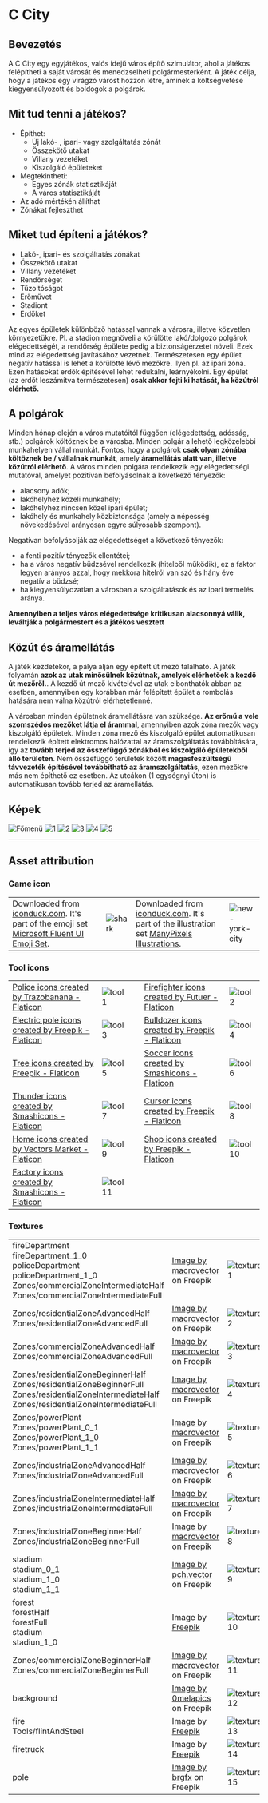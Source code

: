 # C City

## Bevezetés

A C City egy egyjátékos, valós idejű város építő szimulátor, ahol a játékos felépítheti a saját városát és menedzselheti polgármesterként. A játék célja, hogy a játékos egy virágzó várost hozzon létre, aminek a költségvetése kiegyensúlyozott és boldogok a polgárok.

## Mit tud tenni a játékos?

- Építhet:
  - Új lakó- , ipari- vagy szolgáltatás zónát
  - Összekötő utakat
  - Villany vezetéket
  - Kiszolgáló épületeket
- Megtekintheti:
  - Egyes zónák statisztikáját
  - A város statisztikáját
- Az adó mértékén állíthat
- Zónákat fejleszthet

## Miket tud építeni a játékos?

- Lakó-, ipari- és szolgáltatás zónákat
- Összekötő utakat
- Villany vezetéket
- Rendőrséget
- Tűzoltóságot
- Erőművet
- Stadiont
- Erdőket

Az egyes épületek különböző hatással vannak a városra, illetve közvetlen környezetükre. Pl. a stadion megnöveli a körülötte lakó/dolgozó polgárok elégedettségét, a rendőrség épülete pedig a biztonságérzetet növeli. Ezek mind az elégedettség javításához vezetnek. Természetesen egy épület negatív hatással is lehet a körülötte lévő mezőkre. Ilyen pl. az ipari zóna. Ezen hatásokat erdők építésével lehet redukálni, leárnyékolni. Egy épület (az erdőt leszámítva természetesen) **csak akkor fejti ki hatását, ha közútról elérhető.**

## A polgárok

Minden hónap elején a város mutatóitól függően (elégedettség, adósság, stb.) polgárok költöznek be a városba. Minden polgár a lehető legközelebbi munkahelyen vállal munkát. Fontos, hogy a polgárok **csak olyan zónába költöznek be / vállalnak munkát**, amely **áramellátás alatt van, illetve közútról elérhető**. A város minden polgára rendelkezik egy elégedettségi mutatóval, amelyet pozitívan befolyásolnak a következő tényezők:
- alacsony adók;
- lakóhelyhez közeli munkahely;
- lakóhelyhez nincsen közel ipari épület;
- lakóhely és munkahely közbiztonsága (amely a népesség növekedésével arányosan egyre súlyosabb szempont).

Negatívan befolyásolják az elégedettséget a következő tényezők:

- a fenti pozitív tényezők ellentétei;
- ha a város negatív büdzsével rendelkezik (hitelből működik), ez a faktor legyen arányos azzal,
hogy mekkora hitelről van szó és hány éve negatív a büdzsé;
- ha kiegyensúlyozatlan a városban a szolgáltatások és az ipari termelés aránya.

**Amennyiben a teljes város elégedettsége kritikusan alacsonnyá válik, leváltják a polgármestert és a játékos vesztett**


## Közút és áramellátás

A játék kezdetekor, a pálya alján egy épített út mező található. A játék folyamán **azok az utak minősülnek közútnak, amelyek elérhetőek a kezdő út mezőről.**. A kezdő út mező kivételével az utak elbonthatók abban az esetben, amennyiben egy korábban már felépített épület a rombolás hatására nem válna közútról elérhetetlenné.

A városban minden épületnek áramellátásra van szüksége. **Az erőmű a vele szomszédos mezőket látja el árammal**, amennyiben azok zóna mezők vagy kiszolgáló épületek. Minden zóna mező és kiszolgáló épület automatikusan rendelkezik épített elektromos hálózattal az áramszolgáltatás továbbítására, így az **tovább terjed az összefüggő zónákból és kiszolgáló épületekből álló területen**. Nem összefüggő területek között **magasfeszültségű távvezeték építésével továbbítható az áramszolgáltatás**, ezen mezőkre más nem építhető ez esetben. Az utcákon (1 egységnyi úton) is automatikusan tovább terjed az áramellátás.

## Képek
![Főmenü](Screenshots/fomenu.png)
![1](Screenshots/1.png)
![2](Screenshots/2.png)
![3](Screenshots/3.png)
![4](Screenshots/4.png)
![5](Screenshots/5.png)

---

## Asset attribution

### Game icon

|||||
|-|-|-|-|
|Downloaded from [iconduck.com](https://iconduck.com/emojis/133731/shark). It's part of the emoji set [Microsoft Fluent UI Emoji Set](https://iconduck.com/sets/microsoft-fluentui-emoji-set).|![shark](Assets/attribution/shark.png)|Downloaded from [iconduck.com](https://iconduck.com/emojis/133731/shark). It's part of the illustration set [ManyPixels Illustrations](https://iconduck.com/sets/manypixels-illustrations).|![new-york-city](Assets/attribution/new-york-city.png)|

### Tool icons

| | | | | |
|-|-|-|-|-|
|<a href="https://www.flaticon.com/free-icons/police" title="police icons">Police icons created by Trazobanana - Flaticon</a>|![tool1](Assets/attribution/tool1.png)| |<a href="https://www.flaticon.com/free-icons/firefighter" title="firefighter icons">Firefighter icons created by Futuer - Flaticon</a>|![tool2](Assets/attribution/tool2.png)|
|<a href="https://www.flaticon.com/free-icons/electric-pole" title="electric pole icons">Electric pole icons created by Freepik - Flaticon</a>|![tool3](Assets/attribution/tool3.png)| |<a href="https://www.flaticon.com/free-icons/bulldozer" title="bulldozer icons">Bulldozer icons created by Freepik - Flaticon</a>|![tool4](Assets/attribution/tool4.png)
|<a href="https://www.flaticon.com/free-icons/tree" title="tree icons">Tree icons created by Freepik - Flaticon</a>|![tool5](Assets/attribution/tool5.png)| |<a href="https://www.flaticon.com/free-icons/soccer" title="soccer icons">Soccer icons created by Smashicons - Flaticon</a>|![tool6](Assets/attribution/tool6.png)|
|<a href="https://www.flaticon.com/free-icons/thunder" title="thunder icons">Thunder icons created by Smashicons - Flaticon</a>|![tool7](Assets/attribution/tool7.png)| |<a href="https://www.flaticon.com/free-icons/cursor" title="cursor icons">Cursor icons created by Freepik - Flaticon</a>|![tool8](Assets/attribution/tool8.png)|
|<a href="https://www.flaticon.com/free-icons/home" title="home icons">Home icons created by Vectors Market - Flaticon</a>|![tool9](Assets/attribution/tool9.png)| |<a href="https://www.flaticon.com/free-icons/shop" title="shop icons">Shop icons created by Freepik - Flaticon</a>|![tool10](Assets/attribution/tool10.png)|
|<a href="https://www.flaticon.com/free-icons/factory" title="factory icons">Factory icons created by Smashicons - Flaticon</a>|![tool11](Assets/attribution/tool11.png)|

### Textures

| | | |
|-|-|-|
|fireDepartment<br />fireDepartment_1_0<br />policeDepartment<br />policeDepartment_1_0<br />Zones/commercialZoneIntermediateHalf<br />Zones/commercialZoneIntermediateFull|<a href="https://www.freepik.com/free-vector/urban-buildings-icon-set_4029334.htm#query=police%20station&position=18&from_view=search&track=ais">Image by macrovector</a> on Freepik|![texture1](Assets/attribution/texture1.jpg)|
|Zones/residentialZoneAdvancedHalf<br />Zones/residentialZoneAdvancedFull|<a href="https://www.freepik.com/free-vector/skyscraper-offices-set_1531733.htm#query=skyscraper&position=9&from_view=search&track=sph">Image by macrovector</a> on Freepik|![texture2](Assets/attribution/texture2.jpg)|
|Zones/commercialZoneAdvancedHalf<br />Zones/commercialZoneAdvancedFull|<a href="https://www.freepik.com/free-vector/shopping-mall-icons-set_4266203.htm">Image by macrovector</a> on Freepik|![texture3](Assets/attribution/texture3.jpg)|
|Zones/residentialZoneBeginnerHalf<br />Zones/residentialZoneBeginnerFull<br />Zones/residentialZoneIntermediateHalf<br />Zones/residentialZoneIntermediateFull|<a href="https://www.freepik.com/free-vector/residential-house-buildings_1531715.htm">Image by macrovector</a> on Freepik|![texture4](Assets/attribution/texture4.jpg)|
|Zones/powerPlant<br />Zones/powerPlant_0_1<br >Zones/powerPlant_1_0<br >Zones/powerPlant_1_1|<a href="https://www.freepik.com/free-vector/industrial-buildings-flat-set-petroleum-industry-power-plants-power-stations-oil-offshore-platform-isolated-illustration_6869907.htm">Image by macrovector</a> on Freepik|![texture5](uploads/83cdedb36b4d2461ccbbbf7b731e1952/texture5.jpg)|
|Zones/industrialZoneAdvancedHalf<br />Zones/industrialZoneAdvancedFull|<a href="https://www.freepik.com/free-vector/factory-decorative-flat-icons-set_9399463.htm">Image by macrovector</a> on Freepik|![texture6](Assets/attribution/texture6.jpg)|
|Zones/industrialZoneIntermediateHalf<br />Zones/industrialZoneIntermediateFull|<a href="https://www.freepik.com/free-vector/industrial-building-set_3815780.htm">Image by macrovector</a> on Freepik|![texture7](Assets/attribution/texture7.jpg)|
|Zones/industrialZoneBeginnerHalf<br />Zones/industrialZoneBeginnerFull|<a href="https://www.freepik.com/free-vector/industrial-buildings-flat_1531708.htm#query=factory&position=0&from_view=author">Image by macrovector</a> on Freepik|![texture8](Assets/attribution/texture8.jpg)|
|stadium<br />stadium_0_1<br />stadium_1_0<br />stadium_1_1|<a href="https://www.freepik.com/free-vector/front-view-sport-stadiums-flat-set_12291013.htm">Image by pch.vector</a> on Freepik|![texture9](Assets/attribution/texture9.jpg)|
|forest<br />forestHalf<br />forestFull<br />stadium<br />stadiun_1_0|Image by <a href="https://www.freepik.com/free-vector/flat-design-type-trees-set_18895282.htm#query=tree&position=45&from_view=search&track=sph">Freepik</a>|![texture10](Assets/attribution/texture10.jpg)|
|Zones/commercialZoneBeginnerHalf<br />Zones/commercialZoneBeginnerFull|<a href="https://www.freepik.com/free-vector/cafe-storefront-flat-set_4331387.htm#query=shop%20facade&position=0&from_view=keyword&track=ais">Image by macrovector</a> on Freepik|![texture11](Assets/attribution/texture11.jpg)|
|background|<a href="https://www.freepik.com/free-vector/earth-texture_997013.htm#query=land%20texture&position=22&from_view=keyword&track=ais">Image by 0melapics</a> on Freepik|![texture12](Assets/attribution/texture12.jpg)|
|fire<br />Tools/flintAndSteel|Image by <a href="https://www.freepik.com/free-vector/assortment-flames-flat-design_1071755.htm#query=fire&position=4&from_view=search&track=sph">Freepik</a>|![texture13](Assets/attribution/texture13.jpg)|
|firetruck|Image by <a href="https://www.freepik.com/free-vector/flat-design-fire-station_19824419.htm#query=fire%20station&position=21&from_view=search&track=ais">Freepik</a>|![texture14](Assets/attribution/texture14.jpg)|
|pole|<a href="https://www.freepik.com/free-vector/utility-pole-isolated-white-background_39653707.htm#query=electrical%20pole&position=2&from_view=search&track=ais">Image by brgfx</a> on Freepik|![texture15](Assets/attribution/texture15.jpg)|
